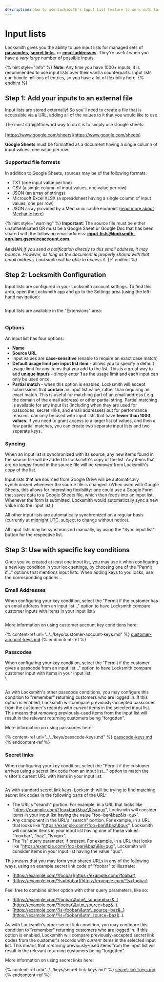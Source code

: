```yaml
---
description: How to use Locksmith's Input List feature to work with large numbers of inputs
---
```


# Input lists

Locksmith gives you the ability to use input lists for managed sets of [**passcodes**](../../keys/passcode-keys.md)**,** [**secret links**](../../keys/secret-link-keys.md), or [**email addresses**](../../keys/customer-account-keys.md). They're useful when you have a _very large_ number of possible inputs.

{% hint style="info" %}
**Note**: Any time you have 1000+ inputs, it is recommended to use input lists over their vanilla counterparts. Input lists can handle millions of entries, so you have a lot of flexibility here.
{% endhint %}

## Step 1: Add your inputs to an external file

Input lists are stored externally! So you'll need to create a file that is accessible via a URL, adding all of the values to it that you would like to use.

The most straightforward way to do it is to simply use Google sheets:\
\
[https://www.google.com/sheets](https://www.google.com/sheets)

**Google Sheets** must be formatted as a document having a single column of input values, one value per row.

### Supported file formats

In addition to Google Sheets, sources may be of the following formats:

* TXT (one input value per line)
* CSV (a single column of input values, one value per row)
* JSON (an array of strings)
* Microsoft Excel XLSX (a spreadsheet having a single column of input values, one per row)
* JSON array provided by a Mechanic cache endpoint ([read more about Mechanic here](https://apps.shopify.com/mechanic))

{% hint style="warning" %}
**Important**: The source file must be either unauthenticated OR must be a Google Sheet or Google Doc that has been shared with the following email address: **input-lists@locksmith-app.iam.gserviceaccount.com.** \
\
&#xNAN;_&#x49;f you send a notification directly to this email address, it may bounce. However, as long as the document is properly shared with that email address, Locksmith will be able to access it._
{% endhint %}

## Step 2: Locksmith Configuration

Input lists are configured in your Locksmith account settings. To find this area, open the Locksmith app and go to the Settings area (using the left-hand navigation):

<figure><img src="../../.gitbook/assets/Screen Shot 2022-11-08 at 9.31.31 PM.png" alt=""><figcaption></figcaption></figure>

Input lists are available in the "Extensions" area:

<figure><img src="../../.gitbook/assets/Screen Shot 2022-11-08 at 9.34.37 PM.png" alt=""><figcaption></figcaption></figure>

### Options

An input list has four options:

* **Name**
* **Source URL**&#x20;
* Input values are **case-sensitive** (enable to require an exact case match)
* **Default usage limit per input list item** - allows you to specify a default usage limit for any items that you add to the list. This is a great way to add **unique inputs** - simply enter **1** as the usage limit and each input can only be used once.
* **Partial match** - when this option is enabled, Locksmith will accept submissions that **contain** an input list value, rather than requiring an exact match. This is useful for matching part of an email address ( e.g. the domain of the email address) or other partial string. Partial matching is available for any input list (including when they are used for passcodes, secret links, and email addresses) but for performance reasons, can only be used with input lists that have **fewer than 1000 values**. If you need to grant access to a larger list of values, and then a few partial matches, you can create two separate input lists and two separate keys.

### Syncing <a href="#syncing" id="syncing"></a>

When an input list is synchronized with its source, any new items found in the source file will be added to Locksmith's copy of the list. Any items that are  _no longer_ found in the source file will be _removed_ from Locksmith's copy of the list.

Input lists that are sourced from Google Drive will be automatically synchronized whenever the source file is changed. (When used with Google Sheets, this allows for interesting flexibility: one could use a Google Form that saves data to a Google Sheets file, which then feeds into an input list. Whenever the form is submitted, Locksmith would automatically sync a new value into the input list.)

All other input lists are automatically synchronized on a regular basis (currently at [midnight UTC](https://time.is/UTC), subject to change without notice).

All input lists may be synchronized manually, by using the "Sync input list" button for the respective list.

## Step 3: Use with specific key conditions

Once you've created at least one input list, you may use it when configuring a new key condition in your lock settings, by choosing one of the "Permit if..." options that mentions input lists. When adding keys to you locks, use the corresponding options...

### Email Addresses&#x20;

When configuring your key condition, select the "Permit if the customer has an email address from an input list…" option to have Locksmith compare customer inputs with items in your input list:\


<figure><img src="../../.gitbook/assets/Screen Shot 2022-11-08 at 9.39.11 PM.png" alt=""><figcaption></figcaption></figure>

More information on using customer account key conditions here:

{% content-ref url="../../keys/customer-account-keys.md" %}
[customer-account-keys.md](../../keys/customer-account-keys.md)
{% endcontent-ref %}

### Passcodes

When configuring your key condition, select the "Permit if the customer gives a passcode from an input list…" option to have Locksmith compare customer input with items in your input list\
\


<figure><img src="../../.gitbook/assets/Screen Shot 2022-11-08 at 9.41.27 PM.png" alt=""><figcaption></figcaption></figure>

As with Locksmith's other passcode conditions, you may configure this condition to "remember" returning customers who are logged in. If this option is enabled, Locksmith will compare previously-accepted passcodes from the customer's records with _current_ items in the selected input list. This means that _removing_ previously-used items from the input list will result in the relevant returning customers being "forgotten".

More information on using passcodes here:

{% content-ref url="../../keys/passcode-keys.md" %}
[passcode-keys.md](../../keys/passcode-keys.md)
{% endcontent-ref %}

### Secret links

When configuring your key condition, select the "Permit if the customer arrives using a secret link code from an input list…" option to match the visitor's current URL with items in your input list:

<figure><img src="../../.gitbook/assets/Screen Shot 2022-11-08 at 9.54.03 PM.png" alt=""><figcaption></figcaption></figure>

As with standard secret link keys, Locksmith will be trying to find matching secret link codes in the following parts of the URL:

* The URL's "search" portion. For example, in a URL that looks like "https://example.com/?foo=bar\&baz\&ls=qux", Locksmith will consider items in your input list having the value "foo=bar\&baz\&ls=qux".
* Any component in the URL's "search" portion. For example, in a URL that looks like "https://example.com/?foo=bar\&baz\&qux", Locksmith will consider items in your input list having one of these values: "foo=bar", "baz", "ls=qux".
* The "ls" query parameter, if present. For example, in a URL that looks like "https://example.com/?foo=bar\&baz\&ls=qux", Locksmith will consider items in your input list having the value "qux".

This means that you may form your shared URLs in any of the following ways, using an example secret link code of "foobar" to illustrate:

* [https://example.com/?foobar](https://example.com/?foobar)
* [https://example.com/?ls=foobar](https://example.com/?ls=foobar)

Feel free to combine either option with other query parameters, like so:

* [https://example.com/?foobar\&utm\_source=baz&..](https://example.com/?foobar\&utm_source=baz&..).
* [https://example.com/?ls=foobar\&utm\_source=baz&..](https://example.com/?ls=foobar\&utm_source=baz&..).

As with Locksmith's other secret link condition, you may configure this condition to "remember" returning customers who are logged in. If this option is enabled, Locksmith will compare previously-accepted secret link codes from the customer's records with  _current_ items in the selected input list. This means that _removing_ previously-used items from the input list will result in the relevant returning customers being "forgotten".

More information on using secret links here:

{% content-ref url="../../keys/secret-link-keys.md" %}
[secret-link-keys.md](../../keys/secret-link-keys.md)
{% endcontent-ref %}
